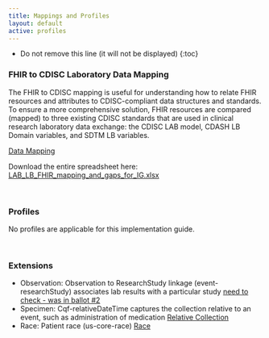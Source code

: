 ```yaml
---
title: Mappings and Profiles
layout: default
active: profiles
---
```

<!-- TOC  the css styling for this is \pages\assets\css\project.css under 'markdown-toc'-->

* Do not remove this line (it will not be displayed)
{:toc}


<!-- end TOC -->

### FHIR to CDISC Laboratory Data Mapping

The FHIR to CDISC mapping is useful for understanding how to relate FHIR resources and attributes to CDISC-compliant data structures and standards.  To ensure a more comprehensive solution, FHIR resources are compared (mapped) to three existing CDISC standards that are used in clinical research laboratory data exchange:  the CDISC LAB model, CDASH LB Domain variables, and SDTM LB variables.  

[Data Mapping](LAB_LB_FHIR_mapping_and_gaps_for_IG.htm)

Download the entire spreadsheet here:  [LAB_LB_FHIR_mapping_and_gaps_for_IG.xlsx](LAB_LB_FHIR_mapping_and_gaps_for_IG_01-16-2019.xlsx)

<br/>

### Profiles

No profiles are applicable  for this implementation guide.

<br/>

### Extensions

* Observation: Observation to ResearchStudy linkage (event-researchStudy) associates lab results with a particular study [need to check - was in ballot  #2](http://hl7.org/fhir/StructureDefinition/event-researchStudy) 
* Specimen: Cqf-relativeDateTime captures the collection relative to an event, such as administration of medication [Relative Collection](https://www.hl7.org/fhir/extension-cqf-relativedatetime.html) 
* Race: Patient race (us-core-race) [Race](http://www.hl7.org/fhir/us/core/StructureDefinition-us-core-race.html) 

<br/>
